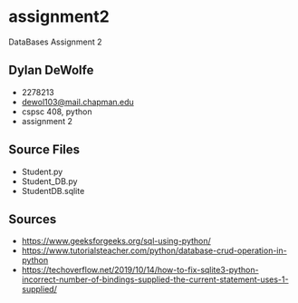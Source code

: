 # assignment2
DataBases Assignment 2

## Dylan DeWolfe
  - 2278213
  - dewol103@mail.chapman.edu
  - cspsc 408, python
  - assignment 2

## Source Files
- Student.py
- Student_DB.py
- StudentDB.sqlite


## Sources
- https://www.geeksforgeeks.org/sql-using-python/
- https://www.tutorialsteacher.com/python/database-crud-operation-in-python
- https://techoverflow.net/2019/10/14/how-to-fix-sqlite3-python-incorrect-number-of-bindings-supplied-the-current-statement-uses-1-supplied/
